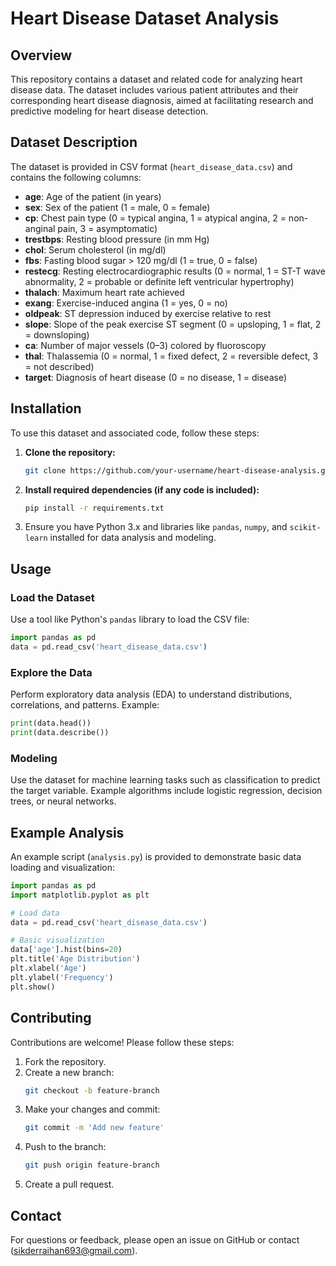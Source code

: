 # Heart Disease Dataset Analysis

## Overview
This repository contains a dataset and related code for analyzing heart disease data. The dataset includes various patient attributes and their corresponding heart disease diagnosis, aimed at facilitating research and predictive modeling for heart disease detection.

## Dataset Description
The dataset is provided in CSV format (`heart_disease_data.csv`) and contains the following columns:

- **age**: Age of the patient (in years)
- **sex**: Sex of the patient (1 = male, 0 = female)
- **cp**: Chest pain type (0 = typical angina, 1 = atypical angina, 2 = non-anginal pain, 3 = asymptomatic)
- **trestbps**: Resting blood pressure (in mm Hg)
- **chol**: Serum cholesterol (in mg/dl)
- **fbs**: Fasting blood sugar > 120 mg/dl (1 = true, 0 = false)
- **restecg**: Resting electrocardiographic results (0 = normal, 1 = ST-T wave abnormality, 2 = probable or definite left ventricular hypertrophy)
- **thalach**: Maximum heart rate achieved
- **exang**: Exercise-induced angina (1 = yes, 0 = no)
- **oldpeak**: ST depression induced by exercise relative to rest
- **slope**: Slope of the peak exercise ST segment (0 = upsloping, 1 = flat, 2 = downsloping)
- **ca**: Number of major vessels (0–3) colored by fluoroscopy
- **thal**: Thalassemia (0 = normal, 1 = fixed defect, 2 = reversible defect, 3 = not described)
- **target**: Diagnosis of heart disease (0 = no disease, 1 = disease)

## Installation

To use this dataset and associated code, follow these steps:

1. **Clone the repository:**
   ```bash
   git clone https://github.com/your-username/heart-disease-analysis.git
   ```

2. **Install required dependencies (if any code is included):**
   ```bash
   pip install -r requirements.txt
   ```

3. Ensure you have Python 3.x and libraries like `pandas`, `numpy`, and `scikit-learn` installed for data analysis and modeling.

## Usage

### Load the Dataset
Use a tool like Python's `pandas` library to load the CSV file:

```python
import pandas as pd
data = pd.read_csv('heart_disease_data.csv')
```

### Explore the Data
Perform exploratory data analysis (EDA) to understand distributions, correlations, and patterns. Example:

```python
print(data.head())
print(data.describe())
```

### Modeling
Use the dataset for machine learning tasks such as classification to predict the target variable. Example algorithms include logistic regression, decision trees, or neural networks.

## Example Analysis

An example script (`analysis.py`) is provided to demonstrate basic data loading and visualization:

```python
import pandas as pd
import matplotlib.pyplot as plt

# Load data
data = pd.read_csv('heart_disease_data.csv')

# Basic visualization
data['age'].hist(bins=20)
plt.title('Age Distribution')
plt.xlabel('Age')
plt.ylabel('Frequency')
plt.show()
```

## Contributing

Contributions are welcome! Please follow these steps:

1. Fork the repository.
2. Create a new branch:
   ```bash
   git checkout -b feature-branch
   ```
3. Make your changes and commit:
   ```bash
   git commit -m 'Add new feature'
   ```
4. Push to the branch:
   ```bash
   git push origin feature-branch
   ```
5. Create a pull request.


## Contact

For questions or feedback, please open an issue on GitHub or contact (sikderraihan693@gmail.com).

